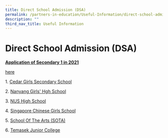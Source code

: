```yaml
---
title: Direct School Admission (DSA)
permalink: /partners-in-education/Useful-Information/direct-school-admission-dsa/
description: ""
third_nav_title: Useful Information
---
```

# Direct School Admission (DSA)

<b><u>Application of Secondary 1 in 2021</u></b>

<a href="/our-special-programme/ELIXiR/" target="_blank">here</a>

1. <a href="/files/Partners%20in%20Education/Useful%20Information/Cedar%20Girls%20Secondary%20School.pdf" target="_blank">Cedar Girls Secondary School</a>  
  
2. [Nanyang Girls' Hgh School](http://greenridgepri.moe.edu.sg/qql/slot/u547/Partners%20in%20Education/DSA/Nanyang%20Girls%20Hgh%20School.pdf)  
  
3. [NUS High School](http://greenridgepri.moe.edu.sg/qql/slot/u547/Partners%20in%20Education/DSA/NUS%20High%20School.pdf)  
  
4. [Singapore Chinese Girls School](http://greenridgepri.moe.edu.sg/qql/slot/u547/Partners%20in%20Education/DSA/Singapore%20Chinese%20Girls%20School.pdf)  
  
5. [School Of The Arts (SOTA)](http://greenridgepri.moe.edu.sg/qql/slot/u547/Partners%20in%20Education/DSA/School%20Of%20The%20Arts%20(SOTA).pdf)  
  
6. [Temasek Junior College](http://greenridgepri.moe.edu.sg/qql/slot/u547/Partners%20in%20Education/DSA/Temasek%20Junior%20College.pdf)